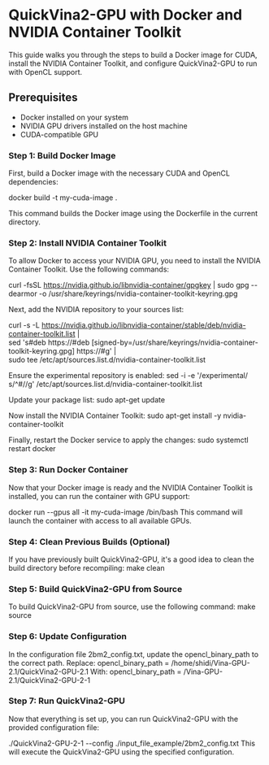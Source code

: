 # QuickVina2-GPU with Docker and NVIDIA Container Toolkit

This guide walks you through the steps to build a Docker image for CUDA, install the NVIDIA Container Toolkit, and configure QuickVina2-GPU to run with OpenCL support.

## Prerequisites

- Docker installed on your system
- NVIDIA GPU drivers installed on the host machine
- CUDA-compatible GPU

### Step 1: Build Docker Image

First, build a Docker image with the necessary CUDA and OpenCL dependencies:

docker build -t my-cuda-image .

This command builds the Docker image using the Dockerfile in the current directory.

### Step 2: Install NVIDIA Container Toolkit
To allow Docker to access your NVIDIA GPU, you need to install the NVIDIA Container Toolkit. Use the following commands:

curl -fsSL https://nvidia.github.io/libnvidia-container/gpgkey | sudo gpg --dearmor -o /usr/share/keyrings/nvidia-container-toolkit-keyring.gpg

Next, add the NVIDIA repository to your sources list:

curl -s -L https://nvidia.github.io/libnvidia-container/stable/deb/nvidia-container-toolkit.list | \
    sed 's#deb https://#deb [signed-by=/usr/share/keyrings/nvidia-container-toolkit-keyring.gpg] https://#g' | \
    sudo tee /etc/apt/sources.list.d/nvidia-container-toolkit.list

Ensure the experimental repository is enabled:
sed -i -e '/experimental/ s/^#//g' /etc/apt/sources.list.d/nvidia-container-toolkit.list

Update your package list:
sudo apt-get update

Now install the NVIDIA Container Toolkit:
sudo apt-get install -y nvidia-container-toolkit

Finally, restart the Docker service to apply the changes:
sudo systemctl restart docker

### Step 3: Run Docker Container
Now that your Docker image is ready and the NVIDIA Container Toolkit is installed, you can run the container with GPU support:

docker run --gpus all -it my-cuda-image /bin/bash
This command will launch the container with access to all available GPUs.

### Step 4: Clean Previous Builds (Optional)
If you have previously built QuickVina2-GPU, it's a good idea to clean the build directory before recompiling:
make clean

### Step 5: Build QuickVina2-GPU from Source
To build QuickVina2-GPU from source, use the following command:
make source

### Step 6: Update Configuration
In the configuration file 2bm2_config.txt, update the opencl_binary_path to the correct path. Replace:
opencl_binary_path = /home/shidi/Vina-GPU-2.1/QuickVina2-GPU-2.1
With:
opencl_binary_path = /Vina-GPU-2.1/QuickVina2-GPU-2-1

### Step 7: Run QuickVina2-GPU
Now that everything is set up, you can run QuickVina2-GPU with the provided configuration file:

./QuickVina2-GPU-2-1 --config ./input_file_example/2bm2_config.txt
This will execute the QuickVina2-GPU using the specified configuration.
